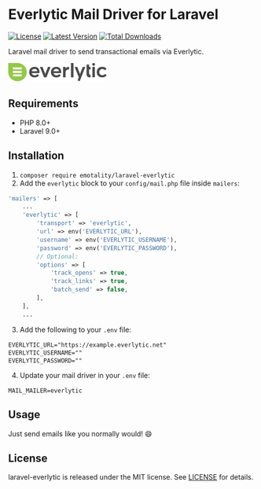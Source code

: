 # Everlytic Mail Driver for Laravel

<p>
    <a href="https://packagist.org/packages/emotality/laravel-everlytic"><img src="https://img.shields.io/packagist/l/emotality/laravel-everlytic" alt="License"></a>
    <a href="https://packagist.org/packages/emotality/laravel-everlytic"><img src="https://img.shields.io/packagist/v/emotality/laravel-everlytic" alt="Latest Version"></a>
    <a href="https://packagist.org/packages/emotality/laravel-everlytic"><img src="https://img.shields.io/packagist/dt/emotality/laravel-everlytic" alt="Total Downloads"></a>
</p>

Laravel mail driver to send transactional emails via Everlytic.

<p>
    <a href="https://www.everlytic.com" target="_blank">
        <img src="https://raw.githubusercontent.com/emotality/files/master/GitHub/everlytic.png" height="39">
    </a>
</p>

## Requirements

- PHP 8.0+
- Laravel 9.0+

## Installation

1. `composer require emotality/laravel-everlytic`
2. Add the `everlytic` block to your `config/mail.php` file inside `mailers`:

```php
'mailers' => [
    ...
    'everlytic' => [
        'transport' => 'everlytic',
        'url' => env('EVERLYTIC_URL'),
        'username' => env('EVERLYTIC_USERNAME'),
        'password' => env('EVERLYTIC_PASSWORD'),
        // Optional:
        'options' => [
            'track_opens' => true,
            'track_links' => true,
            'batch_send' => false,
        ],
    ],
    ...
```

3. Add the following to your `.env` file:

```
EVERLYTIC_URL="https://example.everlytic.net"
EVERLYTIC_USERNAME=""
EVERLYTIC_PASSWORD=""
```
4. Update your mail driver in your `.env` file: 

```
MAIL_MAILER=everlytic
```

## Usage

Just send emails like you normally would! :smile:

## License

laravel-everlytic is released under the MIT license. See [LICENSE](https://github.com/emotality/laravel-everlytic/blob/master/LICENSE) for details.
